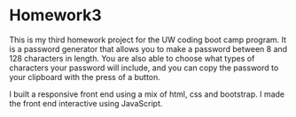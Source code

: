 # Homework3

This is my third homework project for the UW coding boot camp program.  It is a password generator that allows you to make a 
password between 8 and 128 characters in length.  You are also able to choose what types of characters your password will include,
and you can copy the password to your clipboard with the press of a button.

I built a responsive front end using a mix of html, css and bootstrap.  I made the front end interactive using JavaScript.
